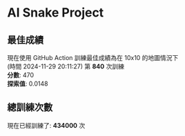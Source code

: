 
# AI Snake Project

## **最佳成績**




















現在使用 GitHub Action 訓練最佳成績為在 10x10 的地圖情況下  
(時間 2024-11-29 20:11:27) 第 **840** 次訓練  
**分數**: 470  
**探索值**: 0.0148









































## 總訓練次數
現在已經訓練了: **434000** 次

